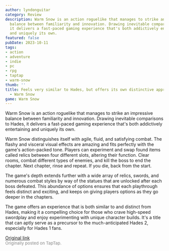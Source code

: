 ```yaml
---
author: lyndonguitar
category: Review
description: Warm Snow is an action roguelike that manages to strike an impressive
  balance between familiarity and innovation. Drawing inevitable comparisons to Hades,
  it delivers a fast-paced gaming experience that's both addictively entertaining
  and uniquely its own.
featured: false
pubDate: 2023-10-11
tags:
- action
- adventure
- indie
- pc
- rpg
- taptap
- warm-snow
thumb: ''
title: Feels very similar to Hades, but offers its own distinctive approach | Impressions
  - Warm Snow
game: Warm Snow
---
```

Warm Snow is an action roguelike that manages to strike an impressive balance between familiarity and innovation. Drawing inevitable comparisons to Hades, it delivers a fast-paced gaming experience that's both addictively entertaining and uniquely its own.

Warm Snow distinguishes itself with agile, fluid, and satisfying combat. The flashy and visceral visual effects are amazing and fits perfectly with the game's action-packed tone. Players can experiment and swap found items called relics between four different slots, altering their function. Clear rooms, combat different types of enemies, and kill the boss to end the chapter. Next chapter, rinse and repeat. If you die, back from the start.

The game's depth extends further with a wide array of relics, swords, and numerous combat styles by way of the statues that are unlocked after each boss defeated. This abundance of options ensures that each playthrough feels distinct and exciting, and keeps on giving players options as they go deeper in the chapters.

The game offers an experience that is both similar to and distinct from Hades, making it a compelling choice for those who crave high-speed swordplay and enjoy experimenting with unique character builds. It's a title that can aptly serve as a precursor to the much-anticipated Hades 2, especially for Hades 1 fans.

[Original link](https://www.taptap.io/post/6414126)<br><span style="font-size: 0.95em; color: #888;">Originally posted on TapTap.</span>